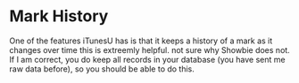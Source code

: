 # Mark History

One of the features iTunesU has is that it keeps a history of a mark as it changes over time this is extreemly helpful.
not sure why Showbie does not.
If I am correct, you do keep all records in your database (you have sent me raw data before), so you should be able to do this.
